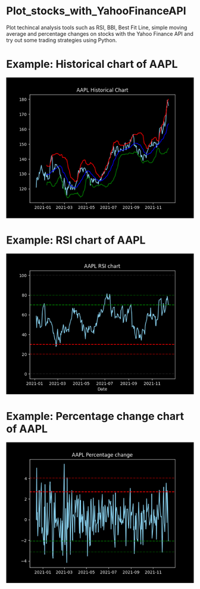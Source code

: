 # Plot_stocks_with_YahooFinanceAPI
Plot techincal analysis tools such as RSI, BBI, Best Fit Line, simple moving average and percentage changes on stocks with the Yahoo Finance API and try out some trading strategies using Python.

# Example: Historical chart of AAPL 
![](screenshots/AAPL_Historical_chart.png)

# Example: RSI chart of AAPL 
![](screenshots/AAPL_RSI_chart.png)

# Example: Percentage change chart of AAPL
![](screenshots/AAPL_percentage_change_chart.png)



